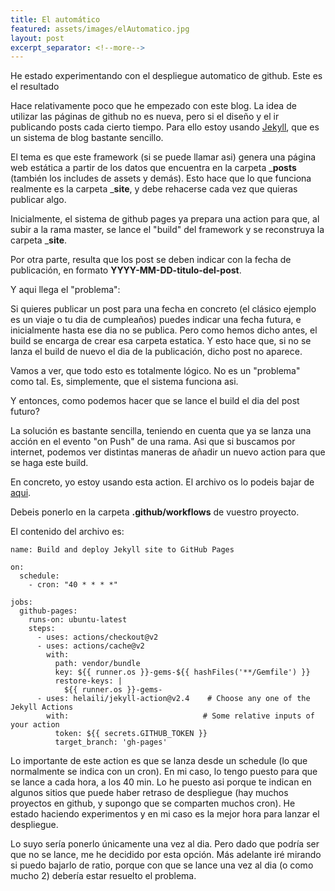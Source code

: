 ```yaml
---
title: El automático
featured: assets/images/elAutomatico.jpg
layout: post
excerpt_separator: <!--more-->
---
```


He estado experimentando con el despliegue automatico de github. Este es el resultado <!--more-->

Hace relativamente poco que he empezado con este blog. La idea de utilizar las páginas de github no es nueva, pero si el 
diseño y el ir publicando posts cada cierto tiempo. Para ello estoy usando [Jekyll](https://jekyllrb.com), que es un 
sistema de blog bastante sencillo. 

El tema es que este framework (si se puede llamar asi) genera una página web estática a partir de los datos que encuentra
en la carpeta ___posts__ (también los includes de assets y demás). Esto hace que lo que funciona realmente es la carpeta ___site__,
y debe rehacerse cada vez que quieras publicar algo.

Inicialmente, el sistema de github pages ya prepara una action para que, al subir a la rama master, se lance el "build" del 
framework y se reconstruya la carpeta ___site__. 

Por otra parte, resulta que los post se deben indicar con la fecha de publicación, en formato __YYYY-MM-DD-titulo-del-post__.

Y aqui llega el "problema":

Si quieres publicar un post para una fecha en concreto (el clásico ejemplo es un viaje o tu dia de cumpleaños) puedes indicar una fecha
futura, e inicialmente hasta ese dia no se publica. Pero como hemos dicho antes, el build se encarga de crear esa carpeta estatica.
Y esto hace que, si no se lanza el build de nuevo el dia de la publicación, dicho post no aparece.

Vamos a ver, que todo esto es totalmente lógico. No es un "problema" como tal. Es, simplemente, que el sistema funciona asi.

Y entonces, como podemos hacer que se lance el build el dia del post futuro?

La solución es bastante sencilla, teniendo en cuenta que ya se lanza una acción en el evento "on Push" de una rama. Asi que
si buscamos por internet, podemos ver distintas maneras de añadir un nuevo action para que se haga este build.

En concreto, yo estoy usando esta action. El archivo os lo podeis bajar de [aqui](https://raw.githubusercontent.com/jakala/jakala.github.io/master/.github/workflows/github-pages.yml).

Debeis ponerlo en la carpeta __.github/workflows__ de vuestro proyecto. 

El contenido del archivo es:

```
name: Build and deploy Jekyll site to GitHub Pages

on:
  schedule:
    - cron: "40 * * * *"
    
jobs:
  github-pages:
    runs-on: ubuntu-latest
    steps:
      - uses: actions/checkout@v2
      - uses: actions/cache@v2
        with:
          path: vendor/bundle
          key: ${{ runner.os }}-gems-${{ hashFiles('**/Gemfile') }}
          restore-keys: |
            ${{ runner.os }}-gems-
      - uses: helaili/jekyll-action@v2.4    # Choose any one of the Jekyll Actions
        with:                              # Some relative inputs of your action
          token: ${{ secrets.GITHUB_TOKEN }}
          target_branch: 'gh-pages'
```

Lo importante de este action es que se lanza desde un schedule (lo que normalmente se indica con un cron). En mi caso,
lo tengo puesto para que se lance a cada hora, a los 40 min. Lo he puesto asi porque te indican en algunos sitios que puede
haber retraso de despliegue (hay muchos proyectos en github, y supongo que se comparten muchos cron). He estado haciendo
experimentos y en mi caso es la mejor hora para lanzar el despliegue.

Lo suyo sería ponerlo únicamente una vez al dia. Pero dado que podría ser que no se lance, me he decidido por esta opción.
Más adelante iré mirando si puedo bajarlo de ratio, porque con que se lance una vez al dia (o como mucho 2) debería estar 
resuelto el problema.



